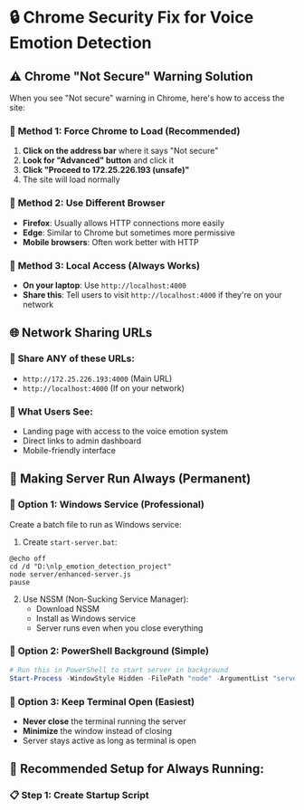 # 🔒 Chrome Security Fix for Voice Emotion Detection

## ⚠️ Chrome "Not Secure" Warning Solution

When you see "Not secure" warning in Chrome, here's how to access the site:

### 🎯 **Method 1: Force Chrome to Load (Recommended)**
1. **Click on the address bar** where it says "Not secure"
2. **Look for "Advanced" button** and click it
3. **Click "Proceed to 172.25.226.193 (unsafe)"**
4. The site will load normally

### 🎯 **Method 2: Use Different Browser**
- **Firefox**: Usually allows HTTP connections more easily
- **Edge**: Similar to Chrome but sometimes more permissive
- **Mobile browsers**: Often work better with HTTP

### 🎯 **Method 3: Local Access (Always Works)**
- **On your laptop**: Use `http://localhost:4000`
- **Share this**: Tell users to visit `http://localhost:4000` if they're on your network

## 🌐 **Network Sharing URLs**

### 📱 **Share ANY of these URLs:**
- `http://172.25.226.193:4000` (Main URL)
- `http://localhost:4000` (If on your network)

### 🎯 **What Users See:**
- Landing page with access to the voice emotion system
- Direct links to admin dashboard
- Mobile-friendly interface

## 🚀 **Making Server Run Always (Permanent)**

### 🔧 **Option 1: Windows Service (Professional)**
Create a batch file to run as Windows service:

1. Create `start-server.bat`:
```batch
@echo off
cd /d "D:\nlp_emotion_detection_project"
node server/enhanced-server.js
pause
```

2. Use NSSM (Non-Sucking Service Manager):
   - Download NSSM
   - Install as Windows service
   - Server runs even when you close everything

### 🔧 **Option 2: PowerShell Background (Simple)**
```powershell
# Run this in PowerShell to start server in background
Start-Process -WindowStyle Hidden -FilePath "node" -ArgumentList "server/enhanced-server.js" -WorkingDirectory "D:\nlp_emotion_detection_project"
```

### 🔧 **Option 3: Keep Terminal Open (Easiest)**
- **Never close** the terminal running the server
- **Minimize** the window instead of closing
- Server stays active as long as terminal is open

## 🎯 **Recommended Setup for Always Running:**

### 📋 **Step 1: Create Startup Script**
